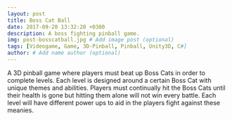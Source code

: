 ```yaml
---
layout: post
title: Boss Cat Ball
date: 2017-09-20 13:32:20 +0300
description: A boss fighting pinball game.
img: post-bosscatball.jpg # Add image post (optional)
tags: [Videogame, Game, 3D-Pinball, Pinball, Unity3D, C#]
author: # Add name author (optional)
---
```


A 3D pinball game where players must beat up Boss Cats in order to complete levels.  Each level is designed around a certain Boss Cat with unique themes and abilities.  Players must continually hit the Boss Cats until their health is gone but hitting them alone will not win every battle.  Each level will have different power ups to aid in the players fight against these meanies.
